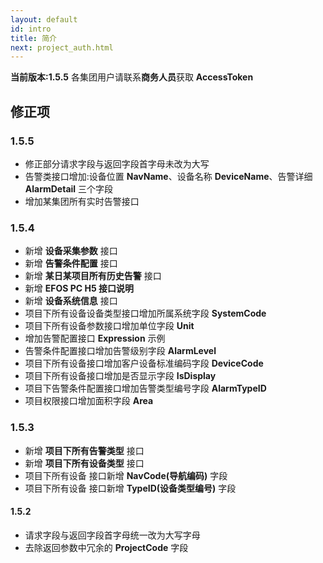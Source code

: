 ```yaml
---
layout: default
id: intro
title: 简介
next: project_auth.html
---
```


**当前版本:1.5.5**
各集团用户请联系**商务人员**获取 **AccessToken**

## 修正项

### 1.5.5
* 修正部分请求字段与返回字段首字母未改为大写
* 告警类接口增加:设备位置 **NavName**、设备名称 **DeviceName**、告警详细 **AlarmDetail** 三个字段
* 增加某集团所有实时告警接口

### 1.5.4

* 新增 **设备采集参数** 接口
* 新增 **告警条件配置** 接口
* 新增 **某日某项目所有历史告警** 接口
* 新增 **EFOS PC H5 接口说明**
* 新增 **设备系统信息** 接口
* 项目下所有设备设备类型接口增加所属系统字段 **SystemCode**
* 项目下所有设备参数接口增加单位字段 **Unit**
* 增加告警配置接口 **Expression** 示例
* 告警条件配置接口增加告警级别字段 **AlarmLevel**
* 项目下所有设备接口增加客户设备标准编码字段 **DeviceCode**
* 项目下所有设备接口增加是否显示字段 **IsDisplay**
* 项目下告警条件配置接口增加告警类型编号字段 **AlarmTypeID**
* 项目权限接口增加面积字段 **Area**

### 1.5.3

* 新增 **项目下所有告警类型** 接口
* 新增 **项目下所有设备类型** 接口
* 项目下所有设备 接口新增 **NavCode(导航编码)** 字段
* 项目下所有设备 接口新增 **TypeID(设备类型编号)** 字段

#### 1.5.2

* 请求字段与返回字段首字母统一改为大写字母
* 去除返回参数中冗余的 **ProjectCode** 字段
